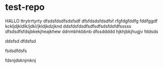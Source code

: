 # test-repo

HALLO
ttrytrrtyrty
dfsdsfdsdfsdsfsdf
dfsfdsdsfdsdfsf
rfgfdgfddfg
fddfggdf
kckljdjkldlk/jdkl/jkldjkdzjknd
ddsfdsfdsdfsdfsdfsdsfdsfdfsssss
dfsdsdfsfdsjbkekjheajkhew
ddnmbhkbbnb
dfssddddd
hjkhjbkjhugjv
fddsds

ddsfsd
dfdsfsd


fsdsdfdsfs


fdsnjdsknjmknj
